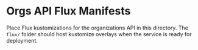 # Orgs API Flux Manifests

Place Flux kustomizations for the organizations API in this directory. The `flux/` folder should host kustomize overlays when the service is ready for deployment.
